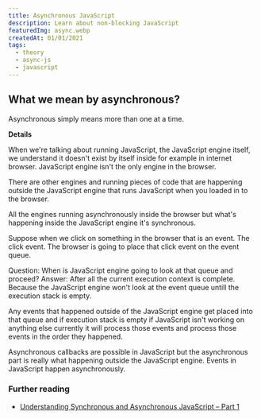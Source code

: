 ```yaml
---
title: Asynchronous JavaScript
description: Learn about non-blocking JavaScript
featuredImg: async.webp
createdAt: 01/01/2021
tags:
  - theory
  - async-js
  - javascript
---
```


## What we mean by asynchronous?

Asynchronous simply means more than one at a time.

**Details**

When we're talking about running JavaScript, the JavaScript engine itself, we understand it doesn't exist by itself inside for example in internet browser. JavaScript engine isn't the only engine in the browser.

There are other engines and running pieces of code that are happening outside the JavaScript engine that runs JavaScript when you loaded in to the browser.

All the engines running asynchronously inside the browser but what's happening inside the JavaScript engine it's synchronous.

Suppose when we click on something in the browser that is an event. The click event. The browser is going to place that click event on the event queue.

Question: When is JavaScript engine going to look at that queue and proceed? Answer: After all the current execution context is complete. Because the JavaScript engine won't look at the event queue untill the execution stack is empty.

Any events that happened outside of the JavaScript engine get placed into that queue and if execution stack is empty if JavaScript isn't working on anything else currently it will process those events and process those events in the order they happened.

Asynchronous callbacks are possible in JavaScript but the asynchronous part is really what happening outside the JavaScript engine. Events in JavaScript happen asynchronously.

### Further reading

- [Understanding Synchronous and Asynchronous JavaScript – Part 1](https://www.hongkiat.com/blog/synchronous-asynchronous-javascript/)